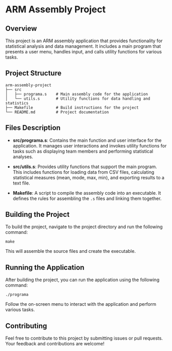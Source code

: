 # ARM Assembly Project

## Overview
This project is an ARM assembly application that provides functionality for statistical analysis and data management. It includes a main program that presents a user menu, handles input, and calls utility functions for various tasks.

## Project Structure
```
arm-assembly-project
├── src
│   ├── programa.s    # Main assembly code for the application
│   └── utils.s       # Utility functions for data handling and statistics
├── Makefile          # Build instructions for the project
└── README.md         # Project documentation
```

## Files Description
- **src/programa.s**: Contains the main function and user interface for the application. It manages user interactions and invokes utility functions for tasks such as displaying team members and performing statistical analyses.

- **src/utils.s**: Provides utility functions that support the main program. This includes functions for loading data from CSV files, calculating statistical measures (mean, mode, max, min), and exporting results to a text file.

- **Makefile**: A script to compile the assembly code into an executable. It defines the rules for assembling the `.s` files and linking them together.

## Building the Project
To build the project, navigate to the project directory and run the following command:

```
make
```

This will assemble the source files and create the executable.

## Running the Application
After building the project, you can run the application using the following command:

```
./programa
```

Follow the on-screen menu to interact with the application and perform various tasks.

## Contributing
Feel free to contribute to this project by submitting issues or pull requests. Your feedback and contributions are welcome!
